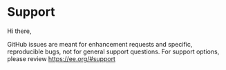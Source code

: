 Support
=======

Hi there,

GitHub issues are meant for enhancement requests and specific, reproducible bugs, not for general support questions. For support options, please review https://ee.org/#support
